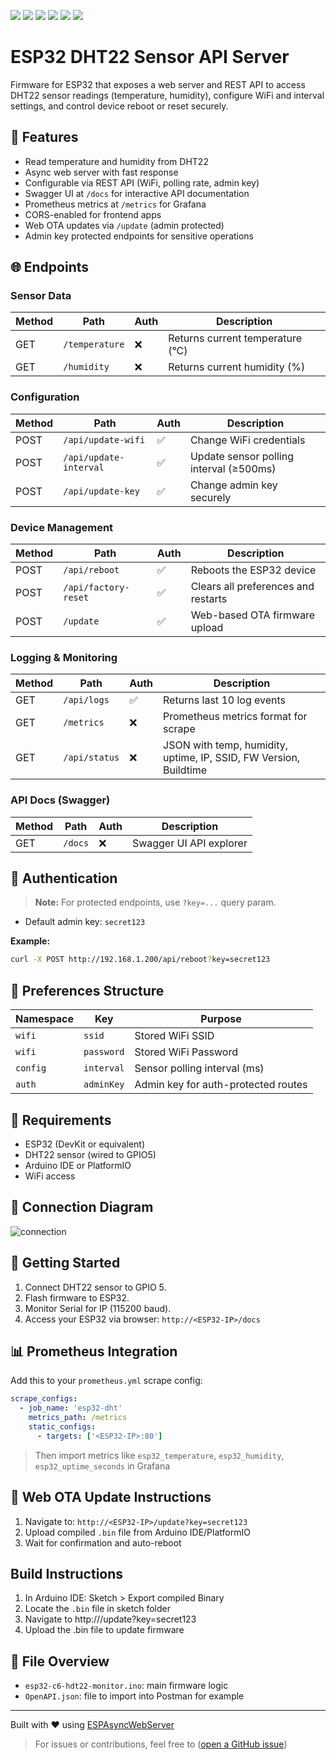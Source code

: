 <p align="left">
    <a href="https://github.com/Scout064/esp32-c6-dht22-monitoring/releases/tag/v1.0">
        <img src="https://img.shields.io/badge/Latest_Stable_Release-v1.0-brightgreen" /></a>
    <a href="https://github.com/Scout064/esp32-c6-dht22-monitoring/releases/tag/v1.0">
    <img src="https://img.shields.io/badge/Latest_Release-v1.1.0--beta-yellow" /></a>
    <a href="">
        <img src="https://img.shields.io/badge/Arduino_IDE_Compile-passed-brightgreen" /></a>
    <a href="">
        <img src="https://img.shields.io/badge/Tested_on_ESP32-i_progress-yellow" /></a>
    <a href="">
        <img src="https://img.shields.io/badge/Known_Issues-none-brightgreen" /></a>
    <a href="#further-development">
        <img src="https://img.shields.io/badge/Development_Queue-0-blue" /></a>
</p>


# ESP32 DHT22 Sensor API Server

Firmware for ESP32 that exposes a web server and REST API to access DHT22 sensor readings (temperature, humidity), configure WiFi and interval settings, and control device reboot or reset securely.

## 🔧 Features
- Read temperature and humidity from DHT22
- Async web server with fast response
- Configurable via REST API (WiFi, polling rate, admin key)
- Swagger UI at `/docs` for interactive API documentation
- Prometheus metrics at `/metrics` for Grafana
- CORS-enabled for frontend apps
- Web OTA updates via `/update` (admin protected)
- Admin key protected endpoints for sensitive operations

## 🌐 Endpoints

### Sensor Data
| Method | Path             | Auth | Description                      |
|--------|------------------|------|----------------------------------|
| GET    | `/temperature`   | ❌   | Returns current temperature (°C) |
| GET    | `/humidity`      | ❌   | Returns current humidity (%)     |

### Configuration
| Method | Path                    | Auth | Description                                |
|--------|-------------------------|------|--------------------------------------------|
| POST   | `/api/update-wifi`      | ✅   | Change WiFi credentials                    |
| POST   | `/api/update-interval`  | ✅   | Update sensor polling interval (≥500ms)    |
| POST   | `/api/update-key`       | ✅   | Change admin key securely                  |

### Device Management
| Method | Path                | Auth | Description                        |
|--------|---------------------|------|------------------------------------|
| POST   | `/api/reboot`       | ✅   | Reboots the ESP32 device           |
| POST   | `/api/factory-reset`| ✅   | Clears all preferences and restarts |
| POST   | `/update`           | ✅   | Web-based OTA firmware upload      |

### Logging & Monitoring
| Method | Path           | Auth | Description                         |
|--------|----------------|------|-------------------------------------|
| GET    | `/api/logs`    | ✅   | Returns last 10 log events          |
| GET    | `/metrics`     | ❌   | Prometheus metrics format for scrape |
| GET    | `/api/status`  | ❌   | JSON with temp, humidity, uptime, IP, SSID, FW Version, Buildtime |

### API Docs (Swagger)
| Method | Path     | Auth | Description               |
|--------|----------|------|---------------------------|
| GET    | `/docs`  | ❌   | Swagger UI API explorer   |

## 🔐 Authentication

> **Note:** For protected endpoints, use `?key=...` query param.
- Default admin key: `secret123`

**Example:**
```bash
curl -X POST http://192.168.1.200/api/reboot?key=secret123
```

## 💾 Preferences Structure
| Namespace | Key         | Purpose                         |
|-----------|-------------|---------------------------------|
| `wifi`    | `ssid`      | Stored WiFi SSID                |
| `wifi`    | `password`  | Stored WiFi Password            |
| `config`  | `interval`  | Sensor polling interval (ms)    |
| `auth`    | `adminKey`  | Admin key for auth-protected routes |

## 📌 Requirements
- ESP32 (DevKit or equivalent)
- DHT22 sensor (wired to GPIO5)
- Arduino IDE or PlatformIO
- WiFi access

## :electric_plug: Connection Diagram
![connection](https://github.com/user-attachments/assets/c09dd7ac-c429-49e9-b580-26d1cb084c49)

## 🚀 Getting Started
1. Connect DHT22 sensor to GPIO 5.
2. Flash firmware to ESP32.
3. Monitor Serial for IP (115200 baud).
4. Access your ESP32 via browser: `http://<ESP32-IP>/docs`

## 📊 Prometheus Integration
Add this to your `prometheus.yml` scrape config:
```yaml
scrape_configs:
  - job_name: 'esp32-dht'
    metrics_path: /metrics
    static_configs:
      - targets: ['<ESP32-IP>:80']
```

> Then import metrics like `esp32_temperature`, `esp32_humidity`, `esp32_uptime_seconds` in Grafana  

## 🔁 Web OTA Update Instructions
1. Navigate to: `http://<ESP32-IP>/update?key=secret123`
2. Upload compiled `.bin` file from Arduino IDE/PlatformIO
3. Wait for confirmation and auto-reboot

## Build Instructions
1. In Arduino IDE: Sketch > Export compiled Binary
2. Locate the `.bin` file in sketch folder
3. Navigate to http://<ESP-IP>/update?key=secret123
4. Upload the .bin file to update firmware

## 📂 File Overview
- `esp32-c6-hdt22-monitor.ino`: main firmware logic
- `OpenAPI.json`: file to import into Postman for example

---

Built with ❤️ using [ESPAsyncWebServer](https://github.com/me-no-dev/ESPAsyncWebServer)

> For issues or contributions, feel free to ([open a GitHub issue](https://github.com/Scout064/esp32-dht22-monitoring))
